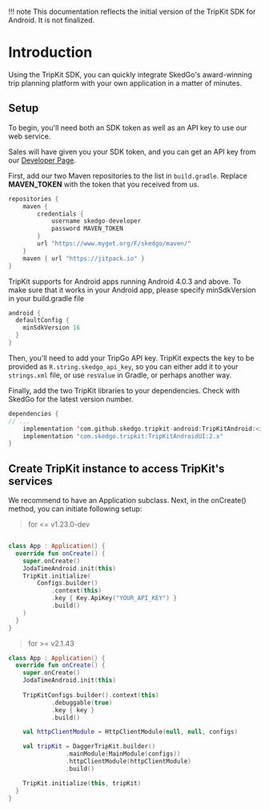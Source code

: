 !!! note
    This documentation reflects the initial version of the TripKit SDK for Android. It is not finalized.
    
# Introduction

Using the TripKit SDK, you can quickly integrate SkedGo's award-winning trip planning platform with your own application
in a matter of minutes.

## Setup

To begin, you'll need both an SDK token as well as an API key to use our web service.

Sales will have given you your SDK token, and you can get an API key from our [Developer Page](https://developer.tripgo.com).

First, add our two Maven repositories to the list in `build.gradle`. Replace **MAVEN_TOKEN** with the token that you received
from us.

```kotlin
repositories {
    maven {
        credentials {
            username skedgo-developer
            password MAVEN_TOKEN
        }
        url "https://www.myget.org/F/skedgo/maven/"
    }
    maven { url "https://jitpack.io" }
}
```
TripKit supports for Android apps running Android 4.0.3 and above. To make sure that it works in your Android app, please specify minSdkVersion in your build.gradle file

```kotlin
android {
  defaultConfig {
    minSdkVersion 16
  }
}
```

Then, you'll need to add your TripGo API key. TripKit expects the key to be provided as `R.string.skedgo_api_key`,
so you can either add it to your `strings.xml` file, or use `resValue` in Gradle, or perhaps another way. 

Finally, add the two TripKit libraries to your dependencies. Check with SkedGo for the latest version number.

```kotlin
dependencies {
// ...
    implementation 'com.github.skedgo.tripkit-android:TripKitAndroid:<insert-newest-version-here>'
    implementation "com.skedgo.tripkit:TripKitAndroidUI:2.x"
}
```

## Create TripKit instance to access TripKit's services

We recommend to have an Application subclass. Next, in the onCreate() method, you can initiate following setup:

> for <= v1.23.0-dev
```kotlin

class App : Application() {
  override fun onCreate() {
    super.onCreate()
    JodaTimeAndroid.init(this)
    TripKit.initialize(
        Configs.builder()
            .context(this)
            .key { Key.ApiKey("YOUR_API_KEY") }
            .build()
    )
  }
}

```

> for >= v2.1.43
```kotlin
class App : Application() {
  override fun onCreate() {
    super.onCreate()
    JodaTimeAndroid.init(this)
    
    TripKitConfigs.builder().context(this)
            .debuggable(true)          
            .key { key }
            .build()

	val httpClientModule = HttpClientModule(null, null, configs)

	val tripKit = DaggerTripKit.builder()
                .mainModule(MainModule(configs))
                .httpClientModule(httpClientModule)
                .build()

    TripKit.initialize(this, tripKit)            
  }
}
```

